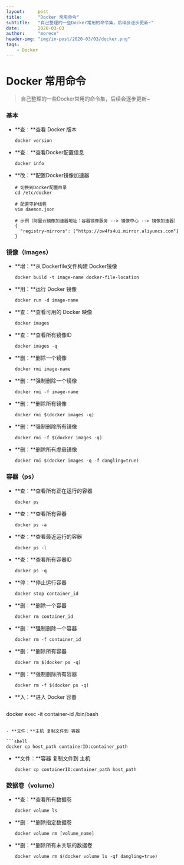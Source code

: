 ```yaml
---
layout:     post
title:      "Docker 常用命令"
subtitle:   "自己整理的一些Docker常用的命令集，后续会逐步更新~"
date:       2020-03-03
author:     "morece"
header-img: "img/in-post/2020-03/03/docker.png"
tags:
    - Docker
---
```


# Docker 常用命令

> 自己整理的一些Docker常用的命令集，后续会逐步更新~

### 基本

- **查：**查看 Docker 版本

  ```shell
  docker version
  ```
  
- **查：**查看Docker配置信息

  ```shell
  docker info
  ```
  
- **改：**配置Docker镜像加速器

  ```shell
  # 切换到Docker配置目录
  cd /etc/docker
  
  # 配置守护线程
  vim daemon.json
  
  # 示例（阿里云镜像加速器地址：容器镜像服务 --> 镜像中心 --> 镜像加速器）
  {
    "registry-mirrors": ["https://pw4fs4ui.mirror.aliyuncs.com"]
  }
  ```

### 镜像（Images）

- **增：**从 Dockerfile文件构建 Docker镜像

  ```shell
  docker build -t image-name docker-file-location
  ```

- **用：**运行 Docker 镜像

  ```shell
  docker run -d image-name
  ```
  
- **查：**查看可用的 Docker 映像

  ```shell
  docker images
  ```

- **查：**查看所有镜像ID

  ```shell
  docker images -q
  ```

- **删：**删除一个镜像

  ```
  docker rmi image-name
  ```

- **删：**强制删除一个镜像

  ```shell
  docker rmi -f image-name
  ```

- **删：**删除所有镜像

  ```shell
  docker rmi $(docker images -q)
  ```

- **删：**强制删除所有镜像

  ```shell
  docker rmi -f $(docker images -q)
  ```

- **删：**删除所有虚悬镜像

  ```shell
  docker rmi $(docker images -q -f dangling=true)
  ```


### 容器（ps）

- **查：**查看所有正在运行的容器

  ```shell
  docker ps
  ```

- **查：**查看所有容器

  ```shell
  docker ps -a
  ```

- **查：**查看最近运行的容器

  ```shell
  docker ps -l
  ```

- **查：**查看所有容器ID

  ```shell
  docker ps -q
  ```

- **停：**停止运行容器

  ```shell
  docker stop container_id
  ```

- **删：**删除一个容器

  ```shell
  docker rm container_id
  ```

- **删：**强制删除一个容器

  ```shell
  docker rm -f container_id
  ```

- **删：**删除所有容器

  ```shell
  docker rm $(docker ps -q)
  ```

- **删：**强制删除所有容器

  ```shell
  docker rm -f $(docker ps -q)
  ```

- **入：**进入 Docker 容器

  ```shell
docker exec -it container-id /bin/bash
  ```
  
- **文件：**主机 复制文件到 容器

  ```shell
  docker cp host_path containerID:container_path
  ```

- **文件：**容器 复制文件到 主机

  ```shell
  docker cp containerID:container_path host_path
  ```

### 数据卷（volume）

- **查：**查看所有数据卷

  ```shell
  docker volume ls
  ```

- **删：**删除指定数据卷

  ```shell
  docker volume rm [volume_name]
  ```

- **删：**删除所有未关联的数据卷

  ```shell
  docker volume rm $(docker volume ls -qf dangling=true)
  ```

